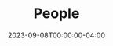 ---
title: People
description: "Actors, crew and orchestra members with credits at production companies in Jacksonville, Florida, and throughout Northeast Florida and Southeast Georgia."
date: 2023-09-08T00:00:00-04:00
---